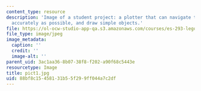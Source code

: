 ```yaml
---
content_type: resource
description: 'Image of a student project: a plotter that can navigate to a point as
  accurately as possible, and draw simple objects.'
file: https://ol-ocw-studio-app-qa.s3.amazonaws.com/courses/es-293-lego-robotics-spring-2007/88bf8c15458131b55f299ff044a7c2df_pict1.jpg
file_type: image/jpeg
image_metadata:
  caption: ''
  credit: ''
  image-alt: ''
parent_uid: 3ac1aa36-8b07-38f8-f202-a90f68c5443e
resourcetype: Image
title: pict1.jpg
uid: 88bf8c15-4581-31b5-5f29-9ff044a7c2df
---
```

